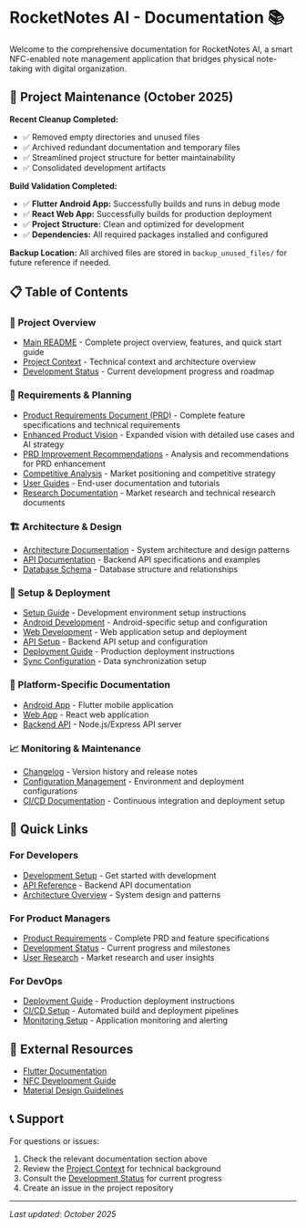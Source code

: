 # RocketNotes AI - Documentation 📚

Welcome to the comprehensive documentation for RocketNotes AI, a smart NFC-enabled note management application that bridges physical note-taking with digital organization.

## 🧹 Project Maintenance (October 2025)

**Recent Cleanup Completed:**
- ✅ Removed empty directories and unused files
- ✅ Archived redundant documentation and temporary files
- ✅ Streamlined project structure for better maintainability
- ✅ Consolidated development artifacts

**Build Validation Completed:**
- ✅ **Flutter Android App:** Successfully builds and runs in debug mode
- ✅ **React Web App:** Successfully builds for production deployment
- ✅ **Project Structure:** Clean and optimized for development
- ✅ **Dependencies:** All required packages installed and configured

**Backup Location:** All archived files are stored in `backup_unused_files/` for future reference if needed.

## 📋 Table of Contents

### 📖 Project Overview
- [Main README](../readme.md) - Complete project overview, features, and quick start guide
- [Project Context](PROJECT_CONTEXT.md) - Technical context and architecture overview
- [Development Status](../StatusDev_V1.md) - Current development progress and roadmap

### 📝 Requirements & Planning
- [Product Requirements Document (PRD)](requirements/PRD_ROCKETNOTES_AI.md) - Complete feature specifications and technical requirements
- [Enhanced Product Vision](requirements/ENHANCED_PRODUCT_VISION.md) - Expanded vision with detailed use cases and AI strategy
- [PRD Improvement Recommendations](requirements/PRD_IMPROVEMENT_RECOMMENDATIONS.md) - Analysis and recommendations for PRD enhancement
- [Competitive Analysis](requirements/COMPETITIVE_ANALYSIS.md) - Market positioning and competitive strategy
- [User Guides](user_guides/) - End-user documentation and tutorials
- [Research Documentation](research/) - Market research and technical research documents

### 🏗️ Architecture & Design
- [Architecture Documentation](architecture/) - System architecture and design patterns
- [API Documentation](api/) - Backend API specifications and examples
- [Database Schema](../shared/database/schema.sql) - Database structure and relationships

### 🚀 Setup & Deployment
- [Setup Guide](SETUP.md) - Development environment setup instructions
- [Android Development](ANDROID.md) - Android-specific setup and configuration
- [Web Development](WEB.md) - Web application setup and deployment
- [API Setup](API.md) - Backend API setup and configuration
- [Deployment Guide](DEPLOYMENT.md) - Production deployment instructions
- [Sync Configuration](SYNC.md) - Data synchronization setup

### 📱 Platform-Specific Documentation
- [Android App](../android-app/) - Flutter mobile application
- [Web App](../web-app/) - React web application
- [Backend API](../backend-api/) - Node.js/Express API server

### 📈 Monitoring & Maintenance
- [Changelog](changelogs/CHANGELOG.md) - Version history and release notes
- [Configuration Management](../configs/) - Environment and deployment configurations
- [CI/CD Documentation](../ci_cd/) - Continuous integration and deployment setup

## 🎯 Quick Links

### For Developers
- [Development Setup](SETUP.md) - Get started with development
- [API Reference](api/) - Backend API documentation
- [Architecture Overview](architecture/) - System design and patterns

### For Product Managers
- [Product Requirements](requirements/PRD_ROCKETNOTES_AI.md) - Complete PRD and feature specifications
- [Development Status](../StatusDev_V1.md) - Current progress and milestones
- [User Research](research/) - Market research and user insights

### For DevOps
- [Deployment Guide](DEPLOYMENT.md) - Production deployment instructions
- [CI/CD Setup](../ci_cd/) - Automated build and deployment pipelines
- [Monitoring Setup](../monitoring/) - Application monitoring and alerting

## 🔗 External Resources

- [Flutter Documentation](https://flutter.dev/docs)
- [NFC Development Guide](https://developer.android.com/guide/topics/connectivity/nfc)
- [Material Design Guidelines](https://material.io/design)

## 📞 Support

For questions or issues:
1. Check the relevant documentation section above
2. Review the [Project Context](PROJECT_CONTEXT.md) for technical background
3. Consult the [Development Status](../StatusDev_V1.md) for current progress
4. Create an issue in the project repository

---

*Last updated: October 2025*